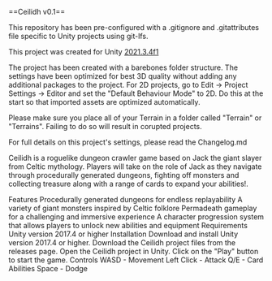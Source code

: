 ==Ceilidh v0.1==

This repository has been pre-configured with a .gitignore and .gitattributes file specific to Unity projects using git-lfs. 

This project was created for Unity [2021.3.4f1](https://unity3d.com/get-unity/download/archive)

The project has been created with a barebones folder structure.  The settings have been optimized for best 3D quality without adding any additional packages to the project.
For 2D projects, go to Edit -> Project Settings -> Editor and set the "Default Behaviour Mode" to 2D.  Do this at the start so that imported assets are optimized automatically.

Please make sure you place all of your Terrain in a folder called "Terrain" or "Terrains". Failing to do so will result in corupted projects.

For full details on this project's settings, please read the Changelog.md

Ceilidh is a roguelike dungeon crawler game based on Jack the giant slayer from Celtic mythology. Players will take on the role of Jack as they navigate through procedurally generated dungeons, fighting off monsters and collecting treasure along with a range of cards to expand your abilities!.

Features
	Procedurally generated dungeons for endless replayability
	A variety of giant monsters inspired by Celtic folklore
	Permadeath gameplay for a challenging and immersive experience
	A character progression system that allows players to unlock new abilities and equipment
Requirements
	Unity version 2017.4 or higher
Installation
	Download and install Unity version 2017.4 or higher.
	Download the Ceilidh project files from the releases page.
	Open the Ceilidh project in Unity.
	Click on the "Play" button to start the game.
Controls
	WASD - Movement
	Left Click - Attack
	Q/E - Card Abilities
	Space - Dodge

